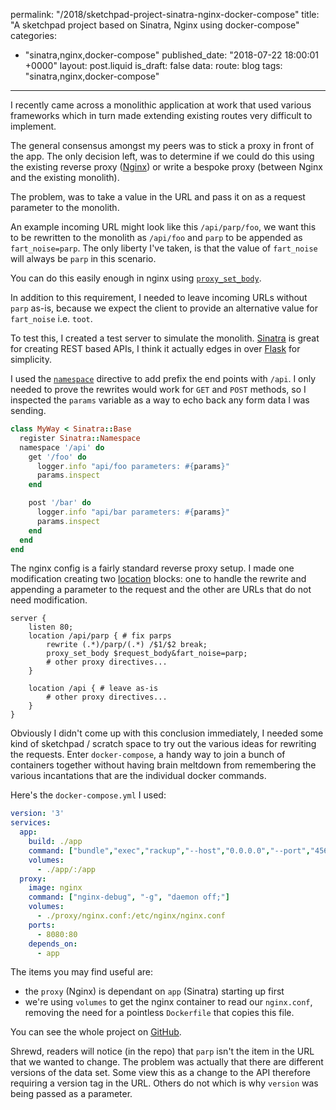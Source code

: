 permalink: "/2018/sketchpad-project-sinatra-nginx-docker-compose"
title: "A sketchpad project based on Sinatra, Nginx using docker-compose"
categories:
  - "sinatra,nginx,docker-compose"
published_date: "2018-07-22 18:00:01 +0000"
layout: post.liquid
is_draft: false
data:
  route: blog
  tags: "sinatra,nginx,docker-compose"
---
I recently came across a monolithic application at work that used various frameworks which in turn made extending existing routes very difficult to implement.

The general consensus amongst my peers was to stick a proxy in front of the app. The only decision left, was to determine if we could do this using the existing reverse proxy ([Nginx][link_nginx]) or write a bespoke proxy (between Nginx and the existing monolith).

The problem, was to take a value in the URL and pass it on as a request parameter to the monolith.

An example incoming URL might look like this `/api/parp/foo`, we want this to be rewritten to the monolith as `/api/foo` and `parp` to be appended as `fart_noise=parp`. The only liberty I've taken, is that the value of `fart_noise` will always be `parp` in this scenario.

You can do this easily enough in nginx using [`proxy_set_body`][link_nginx_proxy_set].

In addition to this requirement, I needed to leave incoming URLs without `parp` as-is, because we expect the client to provide an alternative value for `fart_noise` i.e. `toot`.

To test this, I created a test server to simulate the monolith. [Sinatra][link_sinatra] is great for creating REST based APIs, I think it actually edges in over [Flask][link_flask] for simplicity. 

I used the [`namespace`][link_sinatra_namespace] directive to add prefix the end points with `/api`. I only needed to prove the rewrites would work for `GET` and `POST` methods, so I inspected the `params` variable as a way to echo back any form data I was sending.

```ruby
class MyWay < Sinatra::Base
  register Sinatra::Namespace
  namespace '/api' do
    get '/foo' do
      logger.info "api/foo parameters: #{params}"
      params.inspect
    end

    post '/bar' do
      logger.info "api/bar parameters: #{params}"
      params.inspect
    end
  end
end
```

The nginx config is a fairly standard reverse proxy setup. I made one modification creating two [location][link_nginx_location] blocks: one to handle the rewrite and appending a parameter to the request and the other are URLs that do not need modification.

```nginx
server {
    listen 80;
    location /api/parp { # fix parps
        rewrite (.*)/parp/(.*) /$1/$2 break;
        proxy_set_body $request_body&fart_noise=parp;
        # other proxy directives...
    }

    location /api { # leave as-is
        # other proxy directives...
    }
}
```

Obviously I didn't come up with this conclusion immediately, I needed some kind of sketchpad / scratch space to try out the various ideas for rewriting the requests. Enter `docker-compose`, a handy way to join a bunch of containers together without having brain meltdown from remembering the various incantations that are the individual docker commands.

Here's the `docker-compose.yml` I used:

```yaml
version: '3'
services:
  app:
    build: ./app
    command: ["bundle","exec","rackup","--host","0.0.0.0","--port","4567"]
    volumes:
      - ./app/:/app
  proxy:
    image: nginx
    command: ["nginx-debug", "-g", "daemon off;"]
    volumes:
      - ./proxy/nginx.conf:/etc/nginx/nginx.conf
    ports:
      - 8080:80
    depends_on:
      - app
```

The items you may find useful are:

- the `proxy` (Nginx) is dependant on `app` (Sinatra) starting up first 
- we're using `volumes` to get the nginx container to read our `nginx.conf`, removing the need for a pointless `Dockerfile` that copies this file.

You can see the whole project on [GitHub][link_github].

Shrewd, readers will notice (in the repo) that `parp` isn't the item in the URL that we wanted to change. The problem was actually that there are different versions of the data set. Some view this as a change to the API therefore requiring a version tag in the URL. Others do not which is why `version` was being passed as a parameter.

[link_nginx]: https://www.nginx.com/
[link_nginx_proxy_set]: http://nginx.org/en/docs/http/ngx_http_proxy_module.html#proxy_set_body
[link_nginx_location]: http://nginx.org/en/docs/http/ngx_http_core_module.html#location
[link_sinatra]: http://sinatrarb.com/
[link_sinatra_namespace]: http://sinatrarb.com/contrib/namespace.html
[link_flask]: http://flask.pocoo.org/
[link_github]: https://github.com/booyaa/singinx
